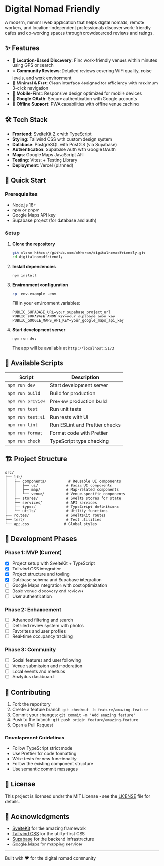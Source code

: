 # Digital Nomad Friendly

A modern, minimal web application that helps digital nomads, remote workers, and location-independent professionals discover work-friendly cafes and co-working spaces through crowdsourced reviews and ratings.

## ✨ Features

- 📍 **Location-Based Discovery**: Find work-friendly venues within minutes using GPS or search
- ⭐ **Community Reviews**: Detailed reviews covering WiFi quality, noise levels, and work environment
- 🚀 **Minimal & Fast**: Clean interface designed for efficiency with maximum 3-click navigation
- 📱 **Mobile-First**: Responsive design optimized for mobile devices
- 🔐 **Google OAuth**: Secure authentication with Google accounts
- 💾 **Offline Support**: PWA capabilities with offline venue caching

## 🛠 Tech Stack

- **Frontend**: SvelteKit 2.x with TypeScript
- **Styling**: Tailwind CSS with custom design system
- **Database**: PostgreSQL with PostGIS (via Supabase)
- **Authentication**: Supabase Auth with Google OAuth
- **Maps**: Google Maps JavaScript API
- **Testing**: Vitest + Testing Library
- **Deployment**: Vercel (planned)

## 🚀 Quick Start

### Prerequisites

- Node.js 18+ 
- npm or pnpm
- Google Maps API key
- Supabase project (for database and auth)

### Setup

1. **Clone the repository**
   ```bash
   git clone https://github.com/chkeram/digitalnomadfriendly.git
   cd digitalnomadfriendly
   ```

2. **Install dependencies**
   ```bash
   npm install
   ```

3. **Environment configuration**
   ```bash
   cp .env.example .env
   ```
   
   Fill in your environment variables:
   ```env
   PUBLIC_SUPABASE_URL=your_supabase_project_url
   PUBLIC_SUPABASE_ANON_KEY=your_supabase_anon_key
   PUBLIC_GOOGLE_MAPS_API_KEY=your_google_maps_api_key
   ```

4. **Start development server**
   ```bash
   npm run dev
   ```

   The app will be available at `http://localhost:5173`

## 📜 Available Scripts

| Script | Description |
|--------|-------------|
| `npm run dev` | Start development server |
| `npm run build` | Build for production |
| `npm run preview` | Preview production build |
| `npm run test` | Run unit tests |
| `npm run test:ui` | Run tests with UI |
| `npm run lint` | Run ESLint and Prettier checks |
| `npm run format` | Format code with Prettier |
| `npm run check` | TypeScript type checking |

## 🏗 Project Structure

```
src/
├── lib/
│   ├── components/          # Reusable UI components
│   │   ├── ui/             # Basic UI components
│   │   ├── map/            # Map-related components  
│   │   └── venue/          # Venue-specific components
│   ├── stores/             # Svelte stores for state
│   ├── services/           # API services
│   ├── types/              # TypeScript definitions
│   └── utils/              # Utility functions
├── routes/                 # SvelteKit routes
├── test/                   # Test utilities
└── app.css                # Global styles
```

## 🎯 Development Phases

### Phase 1: MVP (Current)
- [x] Project setup with SvelteKit + TypeScript
- [x] Tailwind CSS integration
- [x] Project structure and tooling
- [x] Database schema and Supabase integration
- [ ] Google Maps integration with cost optimization
- [ ] Basic venue discovery and reviews
- [ ] User authentication

### Phase 2: Enhancement
- [ ] Advanced filtering and search
- [ ] Detailed review system with photos
- [ ] Favorites and user profiles
- [ ] Real-time occupancy tracking

### Phase 3: Community
- [ ] Social features and user following
- [ ] Venue submission and moderation
- [ ] Local events and meetups
- [ ] Analytics dashboard

## 🤝 Contributing

1. Fork the repository
2. Create a feature branch: `git checkout -b feature/amazing-feature`
3. Commit your changes: `git commit -m 'Add amazing feature'`
4. Push to the branch: `git push origin feature/amazing-feature`
5. Open a Pull Request

### Development Guidelines

- Follow TypeScript strict mode
- Use Prettier for code formatting
- Write tests for new functionality
- Follow the existing component structure
- Use semantic commit messages

## 📄 License

This project is licensed under the MIT License - see the [LICENSE](LICENSE) file for details.

## 🙏 Acknowledgments

- [SvelteKit](https://kit.svelte.dev/) for the amazing framework
- [Tailwind CSS](https://tailwindcss.com/) for the utility-first CSS
- [Supabase](https://supabase.com/) for the backend infrastructure
- [Google Maps](https://developers.google.com/maps) for mapping services

---

Built with ❤️ for the digital nomad community
